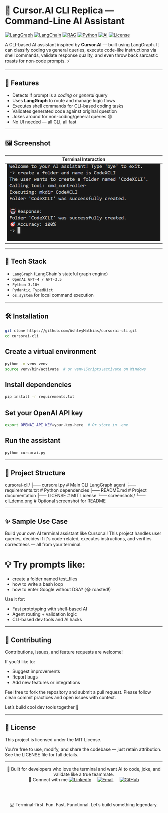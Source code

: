 # 🧠 Cursor.AI CLI Replica — Command-Line AI Assistant

[![LangGraph](https://img.shields.io/badge/Built%20with-LangGraph-purple.svg?logo=python&logoColor=white)](https://github.com/langchain-ai/langgraph)
[![LangChain](https://img.shields.io/badge/LangChain-RAG%20Toolkit-blue.svg?logo=python&logoColor=white)](https://github.com/langchain-ai/langchain)
[![RAG](https://img.shields.io/badge/RAG-Retrieval%20Augmented%20Generation-orange.svg?logo=openai&logoColor=white)](https://www.pinecone.io/learn/retrieval-augmented-generation/)
[![Python](https://img.shields.io/badge/Python-3.10%2B-blue.svg?logo=python&logoColor=white)](https://www.python.org)
[![AI](https://img.shields.io/badge/AI-Powered%20by%20GPT-green.svg?logo=openai&logoColor=white)](https://openai.com)
[![License](https://img.shields.io/github/license/AshleyMathias/cursorai-cli)](LICENSE)

A CLI-based AI assistant inspired by **Cursor.AI** — built using LangGraph. It can classify coding vs general queries, execute code-like instructions via shell commands, validate response quality, and even throw back sarcastic roasts for non-code prompts. ⚡

---

## 🚀 Features

- Detects if prompt is a *coding* or *general* query
- Uses **LangGraph** to route and manage logic flows
- Executes shell commands for CLI-based coding tasks
- Validates generated code against original question
- Jokes around for non-coding/general queries 😄
- No UI needed — all CLI, all fast

---

## 🖼️ Screenshot

| Terminal Interaction |
|----------------------|
| ![CLI Screenshot](Screenshot.png) |

---

## 🧱 Tech Stack

- `LangGraph` (LangChain's stateful graph engine)
- `OpenAI GPT-4 / GPT-3.5`
- `Python 3.10+`
- `Pydantic`, `TypedDict`
- `os.system` for local command execution

---

## 🛠️ Installation

```bash
git clone https://github.com/AshleyMathias/cursorai-cli.git
cd cursorai-cli
```
## Create a virtual environment

```bash
python -m venv venv
source venv/bin/activate  # or venv\Scripts\activate on Windows
```
## Install dependencies
```bash
pip install -r requirements.txt
```
## Set your OpenAI API key

```bash
export OPENAI_API_KEY=your-key-here  # Or store in .env
```
## Run the assistant

```bash
python cursorai.py
```

---

## 📂 Project Structure

cursorai-cli/
├── cursorai.py               # Main CLI LangGraph agent
├── requirements.txt          # Python dependencies
├── README.md                 # Project documentation
├── LICENSE                   # MIT License
└── screenshots/
    └── cli_demo.png          # Optional screenshot for README

---

## ✨ Sample Use Case
Build your own AI terminal assistant like Cursor.ai! This project handles user queries, decides if it's code-related, executes instructions, and verifies correctness — all from your terminal.

# 💡 Try prompts like:

- create a folder named test_files
- how to write a bash loop
- how to enter Google without DSA? (😂 roasted!)

Use it for:
- Fast prototyping with shell-based AI
- Agent routing + validation logic
- CLI-based dev tools and AI hacks

---

## 🤝 Contributing
Contributions, issues, and feature requests are welcome!

If you’d like to:
- Suggest improvements
- Report bugs
- Add new features or integrations

Feel free to fork the repository and submit a pull request.
Please follow clean commit practices and open issues with context.

Let’s build cool dev tools together 🚀

---

## 📄 License
This project is licensed under the MIT License.

You're free to use, modify, and share the codebase — just retain attribution.
See the LICENSE file for full details.

---

<div align="center">
📘 Built for developers who love the terminal and want AI to code, joke, and validate like a true teammate.


<br/>
🔗 Connect with me
<a href="https://www.linkedin.com/in/ashleymathias10" target="_blank"><img src="https://img.shields.io/badge/LinkedIn-Ashley%20Mathias-blue?style=flat&logo=linkedin&logoColor=white" alt="LinkedIn"></a>
   
<a href="mailto:ashleymathias100@gmail.com"><img src="https://img.shields.io/badge/Email-Contact%20Me-ff69b4?style=flat&logo=gmail&logoColor=white" alt="Email"></a>
   
<a href="https://github.com/AshleyMathias"><img src="https://img.shields.io/badge/GitHub-@AshleyMathias-181717?style=flat&logo=github&logoColor=white" alt="GitHub"></a>

<br/><br/>

💻 Terminal-first. Fun. Fast. Functional.
Let’s build something legendary.

</div> 
